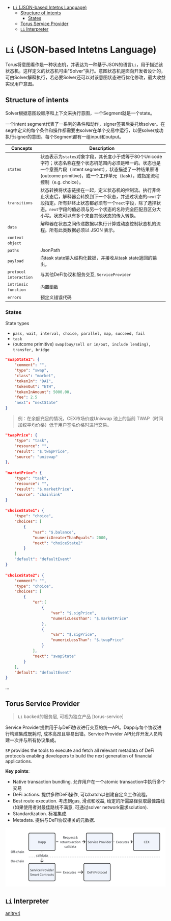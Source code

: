 - [`Li` (JSON-based Intetns Language)](#-li---json-based-intetns-language-)
  * [Structure of intents](#structure-of-intents)
    + [States](#states)
  * [Torus Service Provider](#torus-service-provider)
  * [`Li` Interpreter](#-li--interpreter)

# `Li` (JSON-based Intetns Language)

Torus将意图看作是一种状态机，并表达为一种基于JSON的语言`Li`，用于描述该状态机。这样定义的状态机可由"Solver"执行。意图状态机是面向开发者设计的，可由Solver解释执行，若必要Solver还可以对该意图状态进行优化修改，最大收益实现用户意图。

## Structure of intents

Solver根据意图段顺序和上下文来执行意图，一个Segment就是一个state。

一个intent segment代表了一系列的条件和动作，signer签署后委托给solver。在seg中定义的每个条件和操作都需要由solver在单个交易中运行，以便solver成功执行signer的意图。每个Segment都有一组input和output。

|Concepts| Description|
|---|---|
|`states`| 状态表示为`states`对象字段，其长度小于或等于80个Unicode字符；状态名称在整个状态机范围内必须是唯一的。状态也是一个意图片段（intent segment），状态描述了一种结果原语(outcome primitive)，或一个工作单元（task），或指定流程控制（e.g. choice）。|
|`transitions`| 状态转换将状态链接在一起，定义状态机的控制流。执行非终止状态后，解释器会转换到下一个状态，并通过状态的`next`字段指定。所有非终止状态都必须有一个`next`字段，除了选择状态。`next`字段的值必须与另一个状态的名称完全匹配且区分大小写。状态可以有多个来自其他状态的传入转换。|
|`data`| 解释器在状态之间传递数据以执行计算或动态控制状态机的流程。所有此类数据必须以 JSON 表示。|
|`context object`| |
|`paths`| JsonPath|
|`payload`| 向task state输入结构化数据，并接收从task state返回的输出。|
|`protocol interaction`| 与其他DeFi协议和服务交互, `ServiceProvider`|
|`intrinsic function`| 内置函数|
|`errors`| 预定义错误代码|

### States
State types
- `pass, wait, interval, choice, parallel, map, succeed, fail`
- `task`
- (outcome primitive) `swap(buy/sell or in/out, include lending), transfer, bridge`

```JSON
"swapState1": {
    "comment": "",
    "type": "swap",
    "class": "market",
    "tokenIn": "DAI",
    "tokenOut": "ETH",
    "tokenInAmount": 5000.00,
    "fee": 2.5
    "next": "nextState"
}
```

> 例：在余额充足的情况，CEX市场价或Uniswap 池上的当前 TWAP（时间加权平均价格）低于用户签名价格时进行交易。
```JSON
"twapPrice": {
    "type": "task",
    "resource": "",
    "result": "$.twapPrice",
    "source": "uniswap"
},

"marketPrice": {
    "type": "task",
    "resource": "",
    "result": "$.marketPrice",
    "source": "chainlink"
}

"choiceState1": {
    "type": "choice",
    "choices": [
        {
            "var": "$.balance",
            "numericGreaterThanEquals": 2000,
            "next": "choiceState2"
        }
    ]
    "default": "defaultEvent"
}

"choiceState2": {
    "comment": "",
    "type": "choice",
    "choices": [ 
        {
            "or":[
                {
                    "var": "$.sigPrice",
                    "numericLessThan": "$.marketPrice"
                },
                {
                    "var": "$.sigPrice",
                    "numericLessThan": "$.twapPrice"
                }
            ],
            "next": "swapState"
        }
    ],
    "default": "defaultEvent"
}
```

...

## Torus Service Provider
> `Li` backed的服务层, 可视为独立产品 [torus-service]

Service Provider提供用于与DeFi协议进行交互的统一API。Dapp与每个协议进行构建集成既耗时, 成本高昂且容易出错。Service Provider API允许开发人员构建一次并与所有协议集成。

`SP` provides the tools to execute and fetch all relevant metadata of DeFi protocols enabling developers to build the next generation of financial applications.

**Key points**:
- Native transaction bundling.  允许用户在一个atomic transaction中执行多个交易
- DeFi actions. 提供多种DeFi操作, 可以batch以创建自定义工作流程。
- Best route execution. 考虑到gas, 滑点和收益, 给定的所需路径获取最佳路线(如果使用者对最佳路线不满意, 可通过solver network需求solution).
- Standardization. 标准集成.
- Metadata. 提供与DeFi协议相关的元数据.

![service-provider-highlevel](../resources/images/service-provider1.png)


## `Li` Interpreter
[anltrv4](https://github.com/antlr/antlr4)